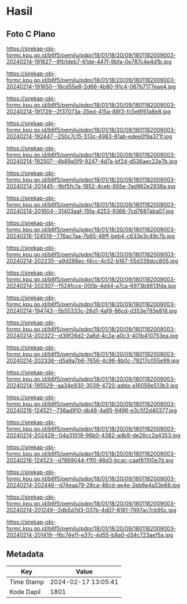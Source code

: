 # Hasil

## Foto C Plano

https://sirekap-obj-formc.kpu.go.id/b6f5/pemilu/pdpr/18/01/18/20/09/1801182009003-20240214-191627--8fb1deb7-61de-447f-9bfa-0e787c4e4d1b.jpg

https://sirekap-obj-formc.kpu.go.id/b6f5/pemilu/pdpr/18/01/18/20/09/1801182009003-20240214-191650--18cd55e8-2d66-4b80-91c4-067b7177eae4.jpg

https://sirekap-obj-formc.kpu.go.id/b6f5/pemilu/pdpr/18/01/18/20/09/1801182009003-20240214-191729--2f37073a-35ed-415a-88f3-fc5e8f61a8e8.jpg

https://sirekap-obj-formc.kpu.go.id/b6f5/pemilu/pdpr/18/01/18/20/09/1801182009003-20240214-192447--250c7c15-513c-4983-81ab-edee0f9a371f.jpg

https://sirekap-obj-formc.kpu.go.id/b6f5/pemilu/pdpr/18/01/18/20/09/1801182009003-20240214-192507--4b89a5f9-9247-4d7a-bf2d-d536aec22e7b.jpg

https://sirekap-obj-formc.kpu.go.id/b6f5/pemilu/pdpr/18/01/18/20/09/1801182009003-20240214-201445--9bf5fc7a-1852-4ceb-855e-7ad962e2936a.jpg

https://sirekap-obj-formc.kpu.go.id/b6f5/pemilu/pdpr/18/01/18/20/09/1801182009003-20240214-201604--31403aaf-15fa-4253-9366-7cd7687aba07.jpg

https://sirekap-obj-formc.kpu.go.id/b6f5/pemilu/pdpr/18/01/18/20/09/1801182009003-20240216-124519--776ac7aa-7b65-48ff-beb4-c633e3c49c7b.jpg

https://sirekap-obj-formc.kpu.go.id/b6f5/pemilu/pdpr/18/01/18/20/09/1801182009003-20240214-202235--a9d286ec-f4cc-4c52-b187-55d339dcc805.jpg

https://sirekap-obj-formc.kpu.go.id/b6f5/pemilu/pdpr/18/01/18/20/09/1801182009003-20240214-202307--f524fcce-000b-4d44-a7ca-6973b9613fda.jpg

https://sirekap-obj-formc.kpu.go.id/b6f5/pemilu/pdpr/18/01/18/20/09/1801182009003-20240214-194743--5b55333c-26d1-4af9-86cd-d353e793e818.jpg

https://sirekap-obj-formc.kpu.go.id/b6f5/pemilu/pdpr/18/01/18/20/09/1801182009003-20240214-202322--d39f26d2-2a6d-4c2a-a0c3-401b410753ea.jpg

https://sirekap-obj-formc.kpu.go.id/b6f5/pemilu/pdpr/18/01/18/20/09/1801182009003-20240214-202338--d5a9a7b6-7656-4c96-8b0c-79217c055e99.jpg

https://sirekap-obj-formc.kpu.go.id/b6f5/pemilu/pdpr/18/01/18/20/09/1801182009003-20240214-195529--aa34e930-3039-4720-adda-a16059e513b3.jpg

https://sirekap-obj-formc.kpu.go.id/b6f5/pemilu/pdpr/18/01/18/20/09/1801182009003-20240216-124521--736ad910-db48-4a95-9496-e3c5f2d40377.jpg

https://sirekap-obj-formc.kpu.go.id/b6f5/pemilu/pdpr/18/01/18/20/09/1801182009003-20240214-202429--04a31019-96b0-4382-adb9-de26cc2a4353.jpg

https://sirekap-obj-formc.kpu.go.id/b6f5/pemilu/pdpr/18/01/18/20/09/1801182009003-20240216-124523--d7869044-f1f0-46d3-bcac-caaf81100e7d.jpg

https://sirekap-obj-formc.kpu.go.id/b6f5/pemilu/pdpr/18/01/18/20/09/1801182009003-20240214-202446--d74eaa79-28ca-46cd-ae4e-2eb6e4a53e68.jpg

https://sirekap-obj-formc.kpu.go.id/b6f5/pemilu/pdpr/18/01/18/20/09/1801182009003-20240214-201249--2db5d7d3-037b-4d07-8181-7997ac7cb95c.jpg

https://sirekap-obj-formc.kpu.go.id/b6f5/pemilu/pdpr/18/01/18/20/09/1801182009003-20240214-201419--f6c74e11-e37c-4d55-b8a0-d34c723ae15a.jpg


## Metadata

| Key        | Value               |
| ---------- | ------------------- |
| Time Stamp | 2024-02-17 13:05:41 |
| Kode Dapil | 1801                |



